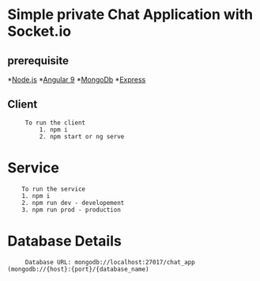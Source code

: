 # Simple private Chat Application with Socket.io

##  prerequisite
  *[Node.js](https://nodejs.org/en/)
  *[Angular 9](https://angular.io/)
  *[MongoDb](https://www.mongodb.com/)
  *[Express](https://expressjs.com/)
     
## Client
         
         To run the client    
	         1. npm i
	         2. npm start or ng serve 


# Service
        To run the service
		1. npm i
		2. npm run dev - developement
		3. npm run prod - production
		
# Database Details
         Database URL: mongodb://localhost:27017/chat_app (mongodb://{host}:{port}/{database_name)
